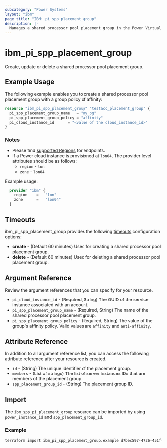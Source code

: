 ```yaml
---
subcategory: "Power Systems"
layout: "ibm"
page_title: "IBM: pi_spp_placement_group"
description: |-
  Manages a shared processor pool placement group in the Power Virtual Server cloud.
---
```


# ibm_pi_spp_placement_group

Create, update or delete a shared processor pool placement group.

## Example Usage

The following example enables you to create a shared processor pool placement group with a group policy of affinity:

```terraform
resource "ibm_pi_spp_placement_group" "testacc_placement_group" {
  pi_spp_placement_group_name   = "my_pg"
  pi_spp_placement_group_policy = "affinity"
  pi_cloud_instance_id      = "<value of the cloud_instance_id>"
}
```

### Notes

- Please find [supported Regions](https://cloud.ibm.com/apidocs/power-cloud#endpoint) for endpoints.
- If a Power cloud instance is provisioned at `lon04`, The provider level attributes should be as follows:
  - `region` - `lon`
  - `zone` - `lon04`
  
Example usage:

  ```terraform
    provider "ibm" {
      region    =   "lon"
      zone      =   "lon04"
    }
  ```

## Timeouts

ibm_pi_spp_placement_group provides the following [timeouts](https://www.terraform.io/docs/language/resources/syntax.html) configuration options:

- **create** - (Default 60 minutes) Used for creating a shared processor pool placement group.
- **delete** - (Default 60 minutes) Used for deleting a shared processor pool placement group.

## Argument Reference

Review the argument references that you can specify for your resource.

- `pi_cloud_instance_id` - (Required, String) The GUID of the service instance associated with an account.
- `pi_spp_placement_group_name`  - (Required, String) The name of the shared processor pool placement group.
- `pi_spp_placement_group_policy` - (Required, String) The value of the group's affinity policy. Valid values are `affinity` and `anti-affinity`.

## Attribute Reference

 In addition to all argument reference list, you can access the following attribute reference after your resource is created.

- `id` - (String) The unique identifier of the placement group.
- `members` - (List of strings) The list of server instances IDs that are members of the placement group.
- `spp_placement_group_id` - (String) The placement group ID.

## Import

The `ibm_spp_pi_placement_group` resource can be imported by using `power_instance_id` and `spp_placement_group_id`.

### Example

```bash
terraform import ibm_pi_spp_placement_group.example d7bec597-4726-451f-8a63-e62e6f19c32c/b17a2b7f-77ab-491c-811e-495f8d4c8947
```
